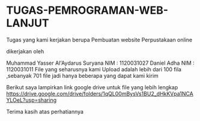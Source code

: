 # TUGAS-PEMROGRAMAN-WEB-LANJUT
Tugas yang kami kerjakan berupa Pembuatan website Perpustakaan online

dikerjakan oleh

Muhammad Yasser Al'Aydarus Suryana NIM : 1120031027
Daniel Adha NIM : 1120031011
File yang seharusnya kami Upload adalah lebih dari 100 fila ,sebanyak 701 file jadi hanya beberapa yang dapat kami kirim

Berikut saya lampirkan link google drive untuk file yang lebih lengkap 
https://drive.google.com/drive/folders/1qQL00mBysVs1BU2_dHkKVpa1NCAYLOeL?usp=sharing

Terima kasih atas perhatiannya
